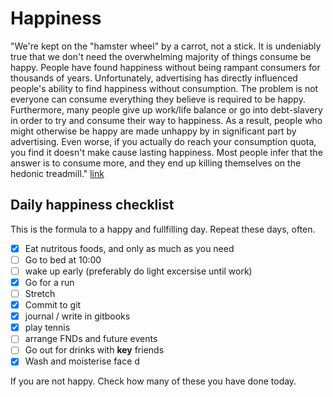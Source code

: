 # Happiness

"We're kept on the "hamster wheel" by a carrot, not a stick.
It is undeniably true that we don't need the overwhelming majority of things consume be happy. People have found happiness without being rampant consumers for thousands of years. Unfortunately, advertising has directly influenced people's ability to find happiness without consumption. The problem is not everyone can consume everything they believe is required to be happy. Furthermore, many people give up work/life balance or go into debt-slavery in order to try and consume their way to happiness. As a result, people who might otherwise be happy are made unhappy by in significant part by advertising.
Even worse, if you actually do reach your consumption quota, you find it doesn't make cause lasting happiness. Most people infer that the answer is to consume more, and they end up killing themselves on the hedonic treadmill." [link](https://wiki.nikitavoloboev.xyz/economy)

## Daily happiness checklist
This is the formula to a happy and fullfilling day. Repeat these days, often.

- [x] Eat nutritous foods, and only as much as you need
- [ ] Go to bed at 10:00
- [ ] wake up early (preferably do light excersise until work)
- [x] Go for a run 
- [ ] Stretch
- [x] Commit to git
- [x] journal / write in gitbooks
- [x] play tennis 
- [ ] arrange FNDs and future events
- [ ] Go out for drinks with **key** friends  
- [x] Wash and moisterise face  d  

If you are not happy. Check how many of these you have done today. 
 
